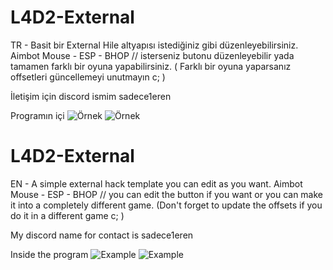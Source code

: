   # L4D2-External
TR - Basit bir External Hile altyapısı istediğiniz gibi düzenleyebilirsiniz.
Aimbot Mouse - ESP - BHOP // isterseniz butonu düzenleyebilir yada tamamen farklı bir oyuna yapabilirsiniz. ( Farklı bir oyuna yaparsanız offsetleri güncellemeyi unutmayın c; )

İletişim için discord ismim sadece1eren

Programın içi
![Örnek](https://media.discordapp.net/attachments/1125523670333407333/1129418210760986654/L4D2.png)
![Örnek](https://media.discordapp.net/attachments/1125523670333407333/1129418211029438576/L4D2-ESP.png)



# L4D2-External
EN - A simple external hack template you can edit as you want.
Aimbot Mouse - ESP - BHOP // you can edit the button if you want or you can make it into a completely different game. (Don't forget to update the offsets if you do it in a different game c; )

My discord name for contact is sadece1eren

Inside the program
![Example](https://media.discordapp.net/attachments/1125523670333407333/1129418210760986654/L4D2.png)
![Example](https://media.discordapp.net/attachments/1125523670333407333/1129418211029438576/L4D2-ESP.png)
